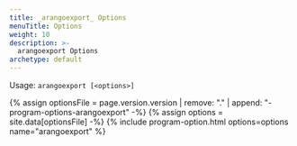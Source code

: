 ```yaml
---
title: _arangoexport_ Options
menuTitle: Options
weight: 10
description: >-
  arangoexport Options
archetype: default
---
```

Usage: `arangoexport [<options>]`

{% assign optionsFile = page.version.version | remove: "." | append: "-program-options-arangoexport" -%}
{% assign options = site.data[optionsFile] -%}
{% include program-option.html options=options name="arangoexport" %}

